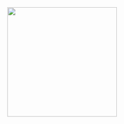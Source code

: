 <img src="https://github.com/Taksh-Malaviya/india_states-/assets/150029733/b1c16af9-ec1f-4d7b-9948-682fe1a45815" width="250px">


